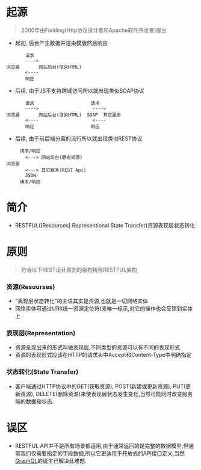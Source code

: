 # 起源

> 2000年由Fielding(Http协议设计者和Apache软件开发者)提出
- 起初, 后台产生数据并渲染模版然后响应
```
       请求
       ---->
浏览器       网站后台(渲染HTML)
       <----
       响应
```
- 后续, 由于JS不支持跨域访问所以就出现类似SOAP协议
```
       请求                     请求
       ---->                    ---->
浏览器       网站后台(渲染HTML)  SOAP  其它服务 
       <----                    <----
       响应                     响应
```
- 后续, 由于前后端分离的流行所以就出现类似REST协议
```
     请求/响应
       <---> 网站后台(静态资源)
浏览器 
       <---> 其它服务(REST Api)
       JSON
     请求/响应
```

# 简介

- RESTFUL([Resources] Representional State Transfer)资源表现层状态转化

# 原则

> 符合以下REST设计原则的架构统称RESTFUL架构
### 资源(Resourses)

- "表现层状态转化"的主语其实是资源,也就是一切网络实体
- 网络实体可通过URI(统一资源定位符)来唯一标示,对它的操作也会反馈到实体上
### 表现层(Representation)

- 资源呈现出来的形式叫做表现层,不同类型的资源可以有不同的表现形式
- 资源的表现形式应该在HTTP的请求头中Accept和Content-Type中明确指定
### 状态转化(State Transfer)

- 客户端通过HTTP协议中的GET(获取资源), POST(新建或更新资源), PUT(更新资源), DELETE(删除资源)来使表现层状态发生变化,当然可能同时改变服务端的数据和状态.

# 误区

- RESTFUL API并不是所有场景都适用,由于通常返回的是完整的数据模型,但通常我们仅需要指定的字段数据,所以它更适用于开放式的API接口定义,当然[GraphQL](http://graphql.cn/learn/)的诞生已解决此难题.

